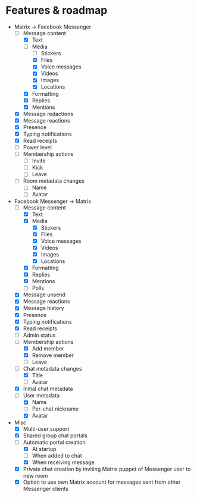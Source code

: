 # Features & roadmap

* Matrix → Facebook Messenger
  * [ ] Message content
    * [x] Text
    * [ ] Media
      * [ ] Stickers
      * [x] Files
      * [x] Voice messages
      * [x] Videos
      * [x] Images
      * [x] Locations
    * [x] Formatting
    * [x] Replies
    * [x] Mentions
  * [x] Message redactions
  * [x] Message reactions
  * [x] Presence
  * [x] Typing notifications
  * [x] Read receipts
  * [ ] Power level
  * [ ] Membership actions
    * [ ] Invite
    * [ ] Kick
    * [ ] Leave
  * [ ] Room metadata changes
    * [ ] Name
    * [ ] Avatar
* Facebook Messenger → Matrix
  * [ ] Message content
    * [x] Text
    * [x] Media
      * [x] Stickers
      * [x] Files
      * [x] Voice messages
      * [x] Videos
      * [x] Images
      * [x] Locations
    * [x] Formatting
    * [x] Replies
    * [x] Mentions
    * [ ] Polls
  * [x] Message unsend
  * [x] Message reactions
  * [x] Message history
  * [x] Presence
  * [x] Typing notifications
  * [x] Read receipts
  * [ ] Admin status
  * [ ] Membership actions
    * [x] Add member
    * [x] Remove member
    * [ ] Leave
  * [ ] Chat metadata changes
    * [x] Title
    * [ ] Avatar
  * [x] Initial chat metadata
  * [ ] User metadata
    * [x] Name
    * [ ] Per-chat nickname
    * [x] Avatar
* Misc
  * [x] Multi-user support
  * [x] Shared group chat portals
  * [ ] Automatic portal creation
    * [x] At startup
    * [ ] When added to chat
    * [x] When receiving message
  * [x] Private chat creation by inviting Matrix puppet of Messenger user to new room
  * [x] Option to use own Matrix account for messages sent from other Messenger clients
